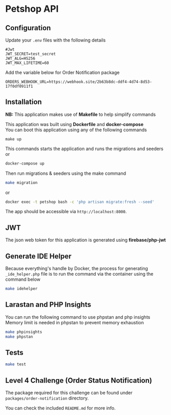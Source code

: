 # Petshop API

## Configuration
Update your `.env` files with the following details
```dotenv
#Jwt
JWT_SECRET=test_secret
JWT_ALG=HS256
JWT_MAX_LIFETIME=60
```
Add the variable below for Order Notification package
```dotenv
ORDERS_WEBHOOK_URL=https://webhook.site/2b63b8dc-ddf4-4d74-8d53-17f0df0911f1
```

## Installation
**NB:** This application makes use of **Makefile** to help simplify commands<br>

This application was built using **Dockerfile** and **docker-compose** <br>
You can boot this application using any of the following commands
```
make up
```
This commands starts the application and runs the migrations and seeders
or

```bash
docker-compose up
```
Then run migrations & seeders using the make command
```bash 
make migration 
```
or
```bash 
docker exec -t petshop bash -c 'php artisan migrate:fresh --seed' 
```

The app should be accessible via `http://localhost:8000`.

## JWT
The json web token for this application is generated using **firebase/php-jwt**

## Generate IDE Helper

Because everything's handle by Docker, the process for generating `_ide_helper.php` file
is to run the command via the container using the command below

```bash
make idehelper
```

## Larastan and PHP Insights
You can run the following command to use phpstan and php insights <br>
Memory limit is needed in phpstan to prevent memory exhaustion

```bash
make phpinsights
make phpstan
```

## Tests

```bash
make test
```

## Level 4 Challenge (Order Status Notification)
The package required for this challenge can be found under `packages/order-notification` directory.

You can check the included `README.md` for more info.

